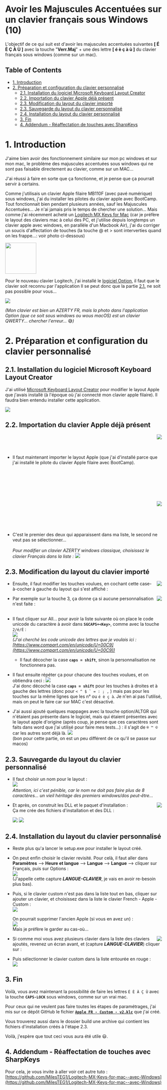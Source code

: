 Avoir les Majuscules Accentuées sur un clavier français sous Windows (10) <!-- omit in toc -->
============

L'objectif de ce qui suit est d'avoir les majuscules accentuées suivantes **[ É È Ç À Ù ]** avec la touche "**Verr.Maj**" + une des lettre **[ é è ç à ù ]** du clavier français sous windows (comme sur un mac).

## Table of Contents <!-- omit in toc -->

- [1. Introduction](#1-introduction)
- [2. Préparation et configuration du clavier personnalisé](#2-préparation-et-configuration-du-clavier-personnalisé)
  - [2.1. Installation du logiciel Microsoft Keyboard Layout Creator](#21-installation-du-logiciel-microsoft-keyboard-layout-creator)
  - [2.2. Importation du clavier Apple déjà présent](#22-importation-du-clavier-apple-déjà-présent)
  - [2.3. Modification du layout du clavier importé](#23-modification-du-layout-du-clavier-importé)
  - [2.3. Sauvegarde du layout du clavier personnalisé](#23-sauvegarde-du-layout-du-clavier-personnalisé)
  - [2.4. Installation du layout du clavier personnalisé](#24-installation-du-layout-du-clavier-personnalisé)
  - [3. Fin](#3-fin)
  - [4. Addendum - Réaffectation de touches avec SharpKeys](#4-addendum---réaffectation-de-touches-avec-sharpkeys)

# 1. Introduction

J'aime bien avoir des fonctionnement similaire sur mon pc windows et sur mon mac, le problème des majuscules accentuées sous windows qui ne sont pas faisable directement au clavier, comme sur un MAC...

J'ai réussi à faire en sorte que ça fonctionne, et je pense que ça pourrait servir à certains.

Comme j'utilisais un clavier Apple filaire MB110F (avec pavé numérique) sous windows, j'ai du installer les pilotes du clavier apple avec BootCamp. Tout fonctionnait bien pendant plusieurs années, sauf les Majuscules Accentuées... Je n'ai jamais pris le temps de chercher une solution...
Mais comme j'ai récemment acheté un [Logitech MX Keys for Mac](https://www.logitech.fr/fr-fr/products/keyboards/mx-keys-mac-wireless-keyboard.html?crid=27) (car je préfère le layout des claviers mac à celui des PC, et j'utilise depuis longtemps un clavier apple avec windows, en parallèle d'un Macbook Air), j'ai du corriger un soucis d'affectation de touches (la touche @ et > sont interverties quand on les frappe...: voir photo ci-dessous)

[<img src="https://raw.githubusercontent.com/MilesTEG1/Majuscules_Accentuees_clavier_Windows/main/Screenshots/touches-interverties.png" width="100" />](https://raw.githubusercontent.com/MilesTEG1/Majuscules_Accentuees_clavier_Windows/main/Screenshots/touches-interverties.png)


Pour le nouveau clavier Logitech, j'ai installé le [logiciel Option](https://support.logi.com/hc/fr/articles/360051303433-Download-Stub-MX-Keys-for-Mac), il faut que le clavier soit reconnu par l'application
Il se peut donc que la partie [2.1.](#21-importation-du-clavier-apple-déjà-présent) ne soit pas possible pour vous...

[<img src="https://raw.githubusercontent.com/MilesTEG1/Majuscules_Accentuees_clavier_Windows/main/Screenshots/Logiciel-Option.png" heigh="100" align="center" />](https://raw.githubusercontent.com/MilesTEG1/Majuscules_Accentuees_clavier_Windows/main/Screenshots/Logiciel-Option.png)

_(Mon clavier est bien un AZERTY FR, mais la photo dans l'application Option (que ce soit sous windows ou wous macOS) est un clavier QWERTY... chercher l'erreur..._ :sweat_smile:_)_

# 2. Préparation et configuration du clavier personnalisé

## 2.1. Installation du logiciel Microsoft Keyboard Layout Creator

J'ai utilisé [Microsoft Keyboard Layout Creator](https://www.microsoft.com/en-us/download/details.aspx?id=102134) pour modifier le layout Apple que j'avais installé (à l'époque où j'ai connecté mon clavier apple filaire). Il faudra bien entendu installer cette application.

[<img src="https://raw.githubusercontent.com/MilesTEG1/Majuscules_Accentuees_clavier_Windows/main/Screenshots/Microsoft_Keyboard_Layout_Creator.png" heigh="100" align="center" />](https://raw.githubusercontent.com/MilesTEG1/Majuscules_Accentuees_clavier_Windows/main/Screenshots/Microsoft_Keyboard_Layout_Creator.png)


## 2.2. Importation du clavier Apple déjà présent

<img src="https://raw.githubusercontent.com/MilesTEG1/Majuscules_Accentuees_clavier_Windows/main/Screenshots/01.png" align="right" />
<br/><br/><br/>

* Il faut maintenant importer le layout Apple (que j'ai d'installé parce que j'ai installé le pilote du clavier Apple filaire avec BootCamp).  
<br/> <br/> <br/><br/><br/><br/>

<img src="https://raw.githubusercontent.com/MilesTEG1/Majuscules_Accentuees_clavier_Windows/main/Screenshots/02.png" align="right" />

<br/><br/><br/><br/><br/>

* C'est le premier des deux qui apparaissent dans ma liste, le second ne veut pas se sélectionner...<br/><br/>
  _Pour modifier un clavier AZERTY windows classique, choisissez le clavier Français dans la liste :_
  ![](https://raw.githubusercontent.com/MilesTEG1/Majuscules_Accentuees_clavier_Windows/main/Screenshots/18.png)

## 2.3. Modification du layout du clavier importé

<img src="https://raw.githubusercontent.com/MilesTEG1/Majuscules_Accentuees_clavier_Windows/main/Screenshots/03.png" align="right" />

* Ensuite, il faut modifier les touches voulues, en cochant cette case-à-cocher à gauche du layout qui s'est affiché :<br/>

<img src="https://raw.githubusercontent.com/MilesTEG1/Majuscules_Accentuees_clavier_Windows/main/Screenshots/04.png" align="right" />

* Par exemple sur la touche 3, ça donne ça si aucune personnalisation n'est faite : <br/> <br/>

* Il faut cliquer sur All... pour avoir la liste suivante où on place le code unicode du caractère à avoir dans **``SGCAPS+<Key>``**, comme avec la touche ``2/é/É`` : <br/>
![](https://raw.githubusercontent.com/MilesTEG1/Majuscules_Accentuees_clavier_Windows/main/Screenshots/05.png)
<br/>_(J'ai cherché les code unicode des lettres que je voulais ici : [https://www.compart.com/en/unicode/U+00C9](https://www.compart.com/en/unicode/U+00C9))_

  * Il faut décocher la case **`caps = shift`**, sinon la personnalisation ne fonctionnera pas.

* Il faut ensuite répéter ça pour chacune des touches voulues, et on obtiendra ceci :
![](https://raw.githubusercontent.com/MilesTEG1/Majuscules_Accentuees_clavier_Windows/main/Screenshots/06.png)<br/>
J'ai donc décoché la case **`caps = shift`** pour les touches à droites et à gauche des lettres (donc pour ``< ^ $ ` = : ; ,`` ) mais pas pour les touches sur la même lignes que les n° ou ``é è ç à``. Je n'en ai pas l'utilisé, mais on peut le faire car sur MAC c'est désactivé.

* J'ai aussi ajouté quelques mappages avec la touche option/ALTGR qui n'étaient pas présente dans le logiciel, mais qui étaient présentes avec le layout apple d'origine (après coup, je pense que ces caractères sont faits dans word que j'ai utilisé pour faire mes tests...) : il s'agit de ``® ™ ©`` car les autres sont déjà là.
![](https://raw.githubusercontent.com/MilesTEG1/Majuscules_Accentuees_clavier_Windows/main/Screenshots/07.png)<br/>
(bon pour cette partie, on est un peu différent de ce qu'il se passe sur macos)

## 2.3. Sauvegarde du layout du clavier personnalisé

* Il faut choisir un nom pour le layout :<br />
![](https://raw.githubusercontent.com/MilesTEG1/Majuscules_Accentuees_clavier_Windows/main/Screenshots/08.png)<br/>
_Attention, ici c'est pénible, car le nom ne doit pas faire plus de 8 caractères... un vieil héritage des premiers windows/dos peut-être..._
<img src="https://raw.githubusercontent.com/MilesTEG1/Majuscules_Accentuees_clavier_Windows/main/Screenshots/09.png" align="right" />


* Et après, on construit les DLL et le paquet d'installation :<br />
  Ça me crée des fichiers d'installation et des DLL :

  ![](https://raw.githubusercontent.com/MilesTEG1/Majuscules_Accentuees_clavier_Windows/main/Screenshots/10.png) ![](https://raw.githubusercontent.com/MilesTEG1/Majuscules_Accentuees_clavier_Windows/main/Screenshots/11.png)<br/>

## 2.4. Installation du layout du clavier personnalisé


* Reste plus qu'a lancer le setup.exe pour installer le layout créé.

* On peut enfin choisir le clavier revisité. Pour celà, il faut aller dans **Paramètres** --> **Heure et langue** --> **Langue** --> **Langue** --> cliquer sur Français, puis sur Options :<br/>
![](https://raw.githubusercontent.com/MilesTEG1/Majuscules_Accentuees_clavier_Windows/main/Screenshots/12.png)<br/>
(J'appelle cette capture _**LANGUE-CLAVIER**_, je vais en avoir re-besoin plus bas).

* Puis, si le clavier custom n'est pas dans la liste tout en bas, cliquer sur ajouter un clavier, et choisissez dans la liste le clavier French - Apple - Custom :<br/>
  ![](https://raw.githubusercontent.com/MilesTEG1/Majuscules_Accentuees_clavier_Windows/main/Screenshots/13.png)

  On pourrait supprimer l'ancien Apple (si vous en avez un) :<br/>
  ![](https://raw.githubusercontent.com/MilesTEG1/Majuscules_Accentuees_clavier_Windows/main/Screenshots/15.png)<br/>
  Mais je préfère le garder au cas-où...

<img src="https://raw.githubusercontent.com/MilesTEG1/Majuscules_Accentuees_clavier_Windows/main/Screenshots/16.png" align="right" />

* Si comme moi vous avez plusieurs clavier dans la liste des claviers ajoutés, revenez un écran avant, et (capture _**LANGUE-CLAVIER**_) cliquer sur :<br/>

* Puis sélectionner le clavier custom dans la liste entourée en rouge :<br/>
  ![](https://raw.githubusercontent.com/MilesTEG1/Majuscules_Accentuees_clavier_Windows/main/Screenshots/17.png)<br/>

## 3. Fin

Voilà, vous avez maintenant la possibilité de faire les lettres ``É È À Ç Ù``  avec la touche **``CAPS-LOCK``** sous windows, comme sur un vrai mac.

Pour ceux qui ne veulent pas faire toutes les étapes de paramétrages, j'ai mis sur ce dépôt GitHub le fichier [**``Apple FR - Custom - v2.klc``**](https://raw.githubusercontent.com/MilesTEG1/Majuscules_Accentuees_clavier_Windows/main/Apple%20FR%20-%20Custom%20-%20v2.klc) que j'ai créé.

Vous trouverez aussi dans le dossier build une archive qui contient les fichiers d'installation créés à l'étape 2.3.

Voilà, j'espère que tout ceci vous aura été utile :smiley:.




## 4. Addendum - Réaffectation de touches avec SharpKeys

Pour cela, je vous invite à aller voir cet autre tuto : [https://github.com/MilesTEG1/Logitech-MX-Keys-for-mac--avec-Windows](https://github.com/MilesTEG1/Logitech-MX-Keys-for-mac--avec-Windows)